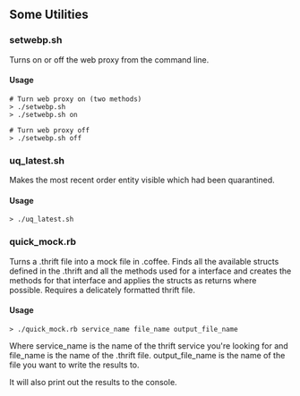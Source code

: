 ## Some Utilities

### setwebp.sh
Turns on or off the web proxy from the command line.

#### Usage
```
# Turn web proxy on (two methods)
> ./setwebp.sh
> ./setwebp.sh on
```

```
# Turn web proxy off
> ./setwebp.sh off
```

### uq_latest.sh
Makes the most recent order entity visible which had been quarantined.

#### Usage
```
> ./uq_latest.sh
```

### quick_mock.rb
Turns a .thrift file into a mock file in .coffee.  Finds all the available structs defined in the .thrift and all the methods used for a interface and creates the methods for that interface and applies the structs as returns where possible.
Requires a delicately formatted thrift file.

#### Usage
```
> ./quick_mock.rb service_name file_name output_file_name
```

Where service_name is the name of the thrift service you're looking for and file_name is the name of the .thrift file.  output_file_name is the name of the file you want to write the results to.

It will also print out the results to the console.
